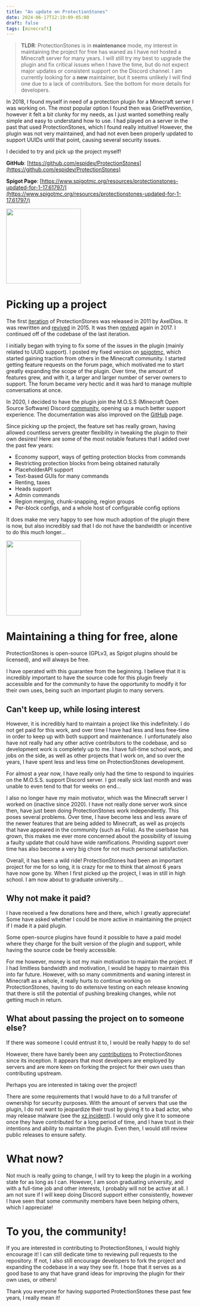 ```yaml
---
title: "An update on ProtectionStones"
date: 2024-06-17T12:19:09-05:00
draft: false
tags: [minecraft]
---
```


> **TLDR**: ProtectionStones is in **maintenance** mode, my interest in maintaining the project for free has waned as I have not hosted a Minecraft server for many years. I will still try my best to upgrade the plugin and fix critical issues when I have the time, but do not expect major updates or consistent support on the Discord channel. I am currently looking for a **new** maintainer, but it seems unlikely I will find one due to a lack of contributors. See the bottom for more details for developers.

In 2018, I found myself in need of a protection plugin for a Minecraft server I was working on. The most popular option I found then was GriefPrevention, however it felt a bit clunky for my needs, as I just wanted something really simple and easy to understand how to use. I had played on a server in the past that used ProtectionStones, which I found really intuitive! However, the plugin was not very maintained, and had not even been properly updated to support UUIDs until that point, causing several security issues.

I decided to try and pick up the project myself!

**GitHub**: [https://github.com/espidev/ProtectionStones](https://github.com/espidev/ProtectionStones)

**Spigot Page**: [https://www.spigotmc.org/resources/protectionstones-updated-for-1-17.61797/](https://www.spigotmc.org/resources/protectionstones-updated-for-1-17.61797/)

<img src="/images/blog/2024/06/protectionstones.png" width=200px/>

# Picking up a project

The first [iteration](https://dev.bukkit.org/projects/protectionstones) of ProtectionStones was released in 2011 by AxelDios. It was rewritten and [revived](https://www.spigotmc.org/resources/protectionstones.10096/) in 2015. It was then [revived]() again in 2017. I continued off of the codebase of the last iteration.

I initially began with trying to fix some of the issues in the plugin (mainly related to UUID support). I posted my fixed version on [spigotmc](https://www.spigotmc.org/resources/protectionstones-updated-for-1-17.61797/), which started gaining traction from others in the Minecraft community. I started getting feature requests on the forum page, which motivated me to start greatly expanding the scope of the plugin. Over time, the amount of features grew, and with it, a larger and larger number of server owners to support. The forum became very hectic and it was hard to manage multiple conversations at once.

In 2020, I decided to have the plugin join the M.O.S.S (Minecraft Open Source Software) Discord [community](https://discord.gg/cqM96tcJRx), opening up a much better support experience. The documentation was also improved on the [GitHub](https://github.com/espidev/ProtectionStones/wiki) page.

Since picking up the project, the feature set has really grown, having allowed countless servers greater flexibility in tweaking the plugin to their own desires! Here are some of the most notable features that I added over the past few years:

- Economy support, ways of getting protection blocks from commands
- Restricting protection blocks from being obtained naturally
- PlaceholderAPI support
- Text-based GUIs for many commands
- Renting, taxes
- Heads support
- Admin commands
- Region merging, chunk-snapping, region groups
- Per-block configs, and a whole host of configurable config options

It does make me very happy to see how much adoption of the plugin there is now, but also incredibly sad that I do not have the bandwidth or incentive to do this much longer...

<img src="https://bstats.org/signatures/bukkit/protectionstones.svg" width="200px">

# Maintaining a thing for free, alone

ProtectionStones is open-source (GPLv3, as Spigot plugins should be licensed), and will always be free.

I have operated with this guarantee from the beginning. I believe that it is incredibly important to have the source code for this plugin freely accessible and for the community to have the opportunity to modify it for their own uses, being such an important plugin to many servers.

## Can't keep up, while losing interest

However, it is incredibly hard to maintain a project like this indefinitely. I do not get paid for this work, and over time I have had less and less free-time in order to keep up with both support and maintenance. I unfortunately also have not really had any other active contributors to the codebase, and so development work is completely up to me. I have full-time school work, and jobs on the side, as well as other projects that I work on, and so over the years, I have spent less and less time on ProtectionStones development.

For almost a year now, I have really only had the time to respond to inquiries on the M.O.S.S. support Discord server. I got really sick last month and was unable to even tend to that for weeks on end...

I also no longer have my main motivator, which was the Minecraft server I worked on (inactive since 2020). I have not really done server work since then, have just been doing ProtectionStones work independently. This poses several problems. Over time, I have become less and less aware of the newer features that are being added to Minecraft, as well as projects that have appeared in the community (such as Folia). As the userbase has grown, this makes me ever more concerned about the possibility of issuing a faulty update that could have wide ramifications. Providing support over time has also become a very big chore for not much personal satisfaction.

Overall, it has been a wild ride! ProtectionStones had been an important project for me for so long, it is crazy for me to think that almost 6 years have now gone by. When I first picked up the project, I was in still in high school. I am now about to graduate university...

## Why not make it paid?

I have received a few donations here and there, which I greatly appreciate! Some have asked whether I could be more active in maintaining the project if I made it a paid plugin.

Some open-source plugins have found it possible to have a paid model where they charge for the built version of the plugin and support, while having the source code be freely accessible.

For me however, money is not my main motivation to maintain the project. If I had limitless bandwidth and motivation, I would be happy to maintain this into far future. However, with so many commitments and waning interest in Minecraft as a whole, it really hurts to continue working on ProtectionStones, having to do extensive testing on each release knowing that there is still the potential of pushing breaking changes, while not getting much in return.

## What about passing the project on to someone else?

If there was someone I could entrust it to, I would be really happy to do so!

However, there have barely been any [contributions](https://github.com/espidev/ProtectionStones/pulls) to ProtectionStones since its inception. It appears that most developers are employed by servers and are more keen on forking the project for their own uses than contributing upstream.

Perhaps you are interested in taking over the project!

There are some requirements that I would have to do a full transfer of ownership for security purposes. With the amount of servers that use the plugin, I do not want to jeopardize their trust by giving it to a bad actor, who may release malware (see the [xz incident](https://securelist.com/xz-backdoor-story-part-2-social-engineering/112476/)). I would only give it to someone once they have contributed for a long period of time, and I have trust in their intentions and ability to maintain the plugin. Even then, I would still review public releases to ensure safety.

# What now?

Not much is really going to change, I will try to keep the plugin in a working state for as long as I can. However, I am soon graduating university, and with a full-time job and other interests, I probably will not be active at all. I am not sure if I will keep doing Discord support either consistently, however I have seen that some community members have been helping others, which I appreciate!

# To you, the community!

If you are interested in contributing to ProtectionStones, I would highly encourage it! I can still dedicate time to reviewing pull requests to the repository. If not, I also still encourage developers to fork the project and expanding the codebase in a way they see fit. I hope that it serves as a good base to any that have grand ideas for improving the plugin for their own uses, or others!

Thank you everyone for having supported ProtectionStones these past few years, I really mean it!
